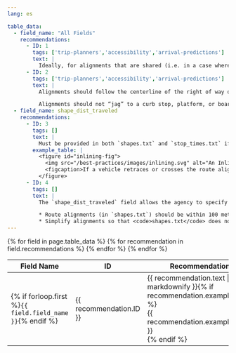 ```yaml
---
lang: es

table_data:
  - field_name: "All Fields"
    recommendations:
      - ID: 1
        tags: ['trip-planners','accessibility','arrival-predictions']
        text: |
          Ideally, for alignments that are shared (i.e. in a case where Routes 1 and 2 operate on the same segment of roadway or track) then the shared portion of alignment should match exactly. This helps to facilitate high-quality transit cartography. <!-- (77) -->
      - ID: 2
        tags: ['trip-planners','accessibility','arrival-predictions']
        text: |
          Alignments should follow the centerline of the right of way on which the vehicle travels. This could be either the centerline of the street if there are no designated lanes, or the centerline of the side of the roadway that travels in the direction the vehicle moves. <!-- (78) -->

          Alignments should not “jag” to a curb stop, platform, or boarding location.
  - field_name: shape_dist_traveled
    recommendations:
      - ID: 3
        tags: []
        text: |
          Must be provided in both `shapes.txt` and `stop_times.txt` if an alignment includes looping or inlining (the vehicle crosses or travels over the same portion of alignment in one trip). <!-- (79) -->
        example_table: |
          <figure id="inlining-fig">
            <img src="/best-practices/images/inlining.svg" alt="An Inlining Route">
            <figcaption>If a vehicle retraces or crosses the route alignment at points in the course of a trip, <code>shape_dist_traveled</code> is important to clarify how portions of the points in <code>shapes.txt</code> line up correspond with records in <code>stop_times.txt</code>.</figcaption>
          </figure>
      - ID: 4
        tags: []
        text: |
          The `shape_dist_traveled` field allows the agency to specify exactly how the stops in the `stop_times.txt` file fit into their respective shape. A common value to use for the `shape_dist_traveled` field is the distance from the beginning of the shape as traveled by the vehicle (think something like an odometer reading).

          * Route alignments (in `shapes.txt`) should be within 100 meters of stop locations which a trip serves.  <!-- (80) -->
          * Simplify alignments so that <code>shapes.txt</code> does not contain extraneous points (i.e. remove extra points on straight-line segments; see discussion of line simplification problem). <!-- (81) -->
---
```


<div class="table-wrapper">
  <table class="recommendation">
    <thead>
      <tr>
        <th>Field Name</th>
        <th>ID</th>
        <th>Recommendation</th>
      </tr>
    </thead>
    <tbody>
    {% for field in page.table_data %}
      {% for recommendation in field.recommendations %}
      <tr id="{{ page.slug }}_{{ recommendation.ID }}" class="anchor-row{% if forloop.first %} field-row{% endif %}{% for tag in recommendation.tags %} {{ tag }}{% endfor %}">
        <td>{% if forloop.first %}<code>{{ field.field_name }}</code>{% endif %}</td>
        <td><div class="anchor-node"><p>{{ recommendation.ID }}</p><a class="anchor-link" href="#{{ page.slug }}_{{ recommendation.ID }}"><i class="fa fa-link" aria-hidden="true"></i></a></div></td>
        <td>{{ recommendation.text | markdownify }}{% if recommendation.example_table %}<div class="table-wrapper">{{ recommendation.example_table }}</div>{% endif %}</td>
      </tr>
      {% endfor %}
    {% endfor %}
    </tbody>
  </table>
</div>
